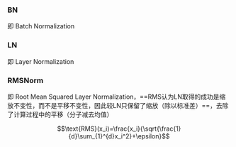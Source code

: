 ### BN
即 Batch Normalization

### LN
即 Layer Normalization
### RMSNorm
即 Root Mean Squared Layer Normalization，==RMS认为LN取得的成功是缩放不变性，而不是平移不变性，因此较LN只保留了缩放（除以标准差）==，去除了计算过程中的平移（分子减去均值）

$$\text{RMS}(x_i)=\frac{x_i}{\sqrt{\frac{1}{d}\sum_{1}^{d}x_i^2}+\epsilon}$$